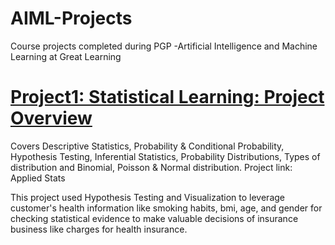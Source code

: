 # AIML-Projects
Course projects completed during PGP -Artificial Intelligence and Machine Learning at Great Learning


# [Project1: Statistical Learning: Project Overview](https://github.com/sandesh277/AIML-Projects/tree/main/01-AppliedStatistics)

Covers Descriptive Statistics, Probability & Conditional Probability, Hypothesis Testing, Inferential Statistics, Probability Distributions, Types of distribution and Binomial, Poisson & Normal distribution.
Project link: Applied Stats

This project used Hypothesis Testing and Visualization to leverage customer's health information like smoking habits, bmi, age, and gender for checking statistical evidence to make valuable decisions of insurance business like charges for health insurance.
